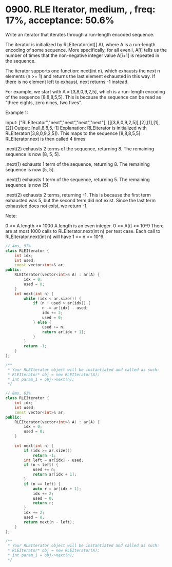 # 0900. RLE Iterator, medium, , freq: 17%, acceptance: 50.6%

Write an iterator that iterates through a run-length encoded sequence.

The iterator is initialized by RLEIterator(int[] A), where A is a run-length encoding of some sequence.  More specifically, for all even i, A[i] tells us the number of times that the non-negative integer value A[i+1] is repeated in the sequence.

The iterator supports one function: next(int n), which exhausts the next n elements (n >= 1) and returns the last element exhausted in this way.  If there is no element left to exhaust, next returns -1 instead.

For example, we start with A = [3,8,0,9,2,5], which is a run-length encoding of the sequence [8,8,8,5,5].  This is because the sequence can be read as "three eights, zero nines, two fives".

 

Example 1:

Input: ["RLEIterator","next","next","next","next"], [[[3,8,0,9,2,5]],[2],[1],[1],[2]]
Output: [null,8,8,5,-1]
Explanation: 
RLEIterator is initialized with RLEIterator([3,8,0,9,2,5]).
This maps to the sequence [8,8,8,5,5].
RLEIterator.next is then called 4 times:

.next(2) exhausts 2 terms of the sequence, returning 8.  The remaining sequence is now [8, 5, 5].

.next(1) exhausts 1 term of the sequence, returning 8.  The remaining sequence is now [5, 5].

.next(1) exhausts 1 term of the sequence, returning 5.  The remaining sequence is now [5].

.next(2) exhausts 2 terms, returning -1.  This is because the first term exhausted was 5,
but the second term did not exist.  Since the last term exhausted does not exist, we return -1.

Note:

0 <= A.length <= 1000
A.length is an even integer.
0 <= A[i] <= 10^9
There are at most 1000 calls to RLEIterator.next(int n) per test case.
Each call to RLEIterator.next(int n) will have 1 <= n <= 10^9.
```c++
// 4ms, 97%
class RLEIterator {
    int idx;
    int used;
    const vector<int>& ar;
public:
    RLEIterator(vector<int>& A) : ar(A) {
        idx = 0;
        used = 0;
    }
    int next(int n) {
        while (idx < ar.size()) {
            if (n + used > ar[idx]) {
                n -= ar[idx] - used;
                idx += 2;
                used = 0;
            } else {
                used += n;
                return ar[idx + 1];
            }
        }
        return -1;
    }
};

/**
 * Your RLEIterator object will be instantiated and called as such:
 * RLEIterator* obj = new RLEIterator(A);
 * int param_1 = obj->next(n);
 */

// 8ms, 63%
class RLEIterator {
    int idx;
    int used;
    const vector<int>& ar;
public:
    RLEIterator(vector<int>& A) : ar(A) {
        idx = 0;
        used = 0;
    }
    
    int next(int n) {
        if (idx >= ar.size())
            return -1;
        int left = ar[idx] - used;
        if (n < left) {
            used += n;
            return ar[idx + 1];
        }
        if (n == left) {
            auto r = ar[idx + 1];
            idx += 2;
            used = 0;
            return r;
        }
        idx += 2;
        used = 0;
        return next(n - left);
    }
};

/**
 * Your RLEIterator object will be instantiated and called as such:
 * RLEIterator* obj = new RLEIterator(A);
 * int param_1 = obj->next(n);
 */
```
